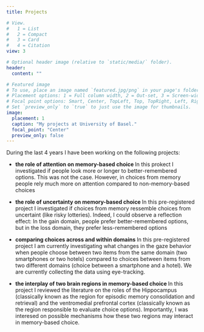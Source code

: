```yaml
---
title: Projects

# View.
#   1 = List
#   2 = Compact
#   3 = Card
#   4 = Citation
view: 3

# Optional header image (relative to `static/media/` folder).
header:
  content: ""

# Featured image
# To use, place an image named `featured.jpg/png` in your page's folder.
# Placement options: 1 = Full column width, 2 = Out-set, 3 = Screen-width
# Focal point options: Smart, Center, TopLeft, Top, TopRight, Left, Right, BottomLeft, Bottom, BottomRight
# Set `preview_only` to `true` to just use the image for thumbnails.
image:
  placement: 1
  caption: "My projects at University of Basel."
  focal_point: "Center"
  preview_only: false
---
```

During the last 4 years I have been working on the following projects: 
- <b> the role of attention on memory-based choice </b>
In this prokect I investigated if people look more or longer to better-remembered options. This was not the case. However, in choices from memory people rely much more on attention compared to non-memory-based choices

- <b> the role of uncertainty on memory-based choice </b>
In this pre-registered project I investigated if choices from memory ressemble choices from uncertaint (like risky lotteries). Indeed, I could observe a reflection effect: In the gain domain, people prefer better-remembered options, but in the loss domain, they prefer less-remembered options

- <b> comparing choices across and within domains </b>
In this pre-registered project I am currently investigating what changes in the gaze behavior when people choose between two items from the same domain (two smartphones or two hotels) compared to choices between items from two different domains (choice between a smartphone and a hotel). We are currently collecting the data using eye-tracking. 

- <b> the interplay of two brain regions in memory-based choice </b>
In this project I reviewed the literature on the roles of the Hippocampus (classically known as the region for episodic memory consolidation and retrieval) and the ventromedial prefrontal cortex (classically known as the region responsible to evaluate choice options). Importantly, I was interesed on possible mechanisms how these two regions may interact in memory-based choice.

